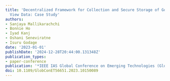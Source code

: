 ```yaml
---
title: 'Decentralized Framework for Collection and Secure Storage of Google Street
  View Data: Case Study'
authors:
- Sanjaya Mallikarachchi
- Bonnie Ho
- Iyad Kanj
- Oshani Seneviratne
- Isuru Godage
date: '2023-01-01'
publishDate: '2024-12-28T20:44:00.131348Z'
publication_types:
- paper-conference
publication: '*IEEE IAS Global Conference on Emerging Technologies (GlobConET)*'
doi: 10.1109/GlobConET56651.2023.10150089
---
```

